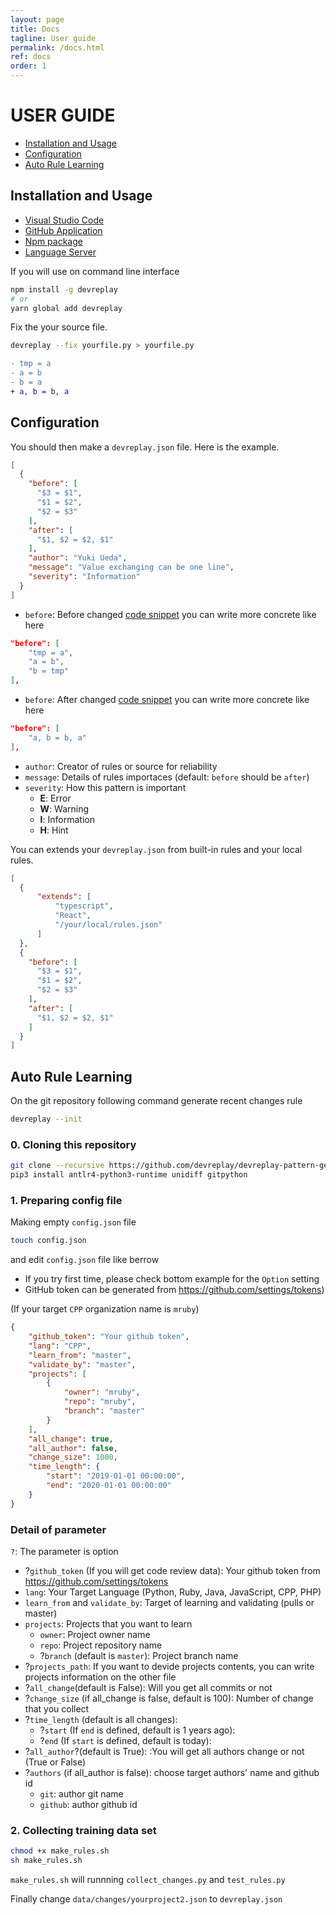 ```yaml
---
layout: page
title: Docs
tagline: User guide
permalink: /docs.html
ref: docs
order: 1
---
```


# USER GUIDE

* [Installation and Usage](#installation-and-usage)
* [Configuration](#configuration)
* [Auto Rule Learning](#auto-rule-learning)

## Installation and Usage

* [Visual Studio Code](https://marketplace.visualstudio.com/items?itemName=Ikuyadeu.devreplay)
* [GitHub Application](https://github.com/marketplace/dev-replay)
* [Npm package](https://www.npmjs.com/package/devreplay)
* [Language Server](https://www.npmjs.com/package/devreplay-server)

If you will use on command line interface

```sh
npm install -g devreplay
# or
yarn global add devreplay
```

Fix the your source file.
```sh
devreplay --fix yourfile.py > yourfile.py
```

```diff
- tmp = a
- a = b
- b = a
+ a, b = b, a
```

## Configuration

You should then make a `devreplay.json` file.
Here is the example.
```json
[
  {
    "before": [
      "$3 = $1",
      "$1 = $2",
      "$2 = $3"
    ],
    "after": [
      "$1, $2 = $2, $1"
    ],
    "author": "Yuki Ueda",
    "message": "Value exchanging can be one line",
    "severity": "Information"
  }
]
```
* `before`: Before changed [code snippet](https://macromates.com/manual/en/snippets) you can write more concrete like here
```json
"before": [
    "tmp = a",
    "a = b",
    "b = tmp"
],
```
* `before`: After changed [code snippet](https://macromates.com/manual/en/snippets) you can write more concrete like here
```json
"before": [
    "a, b = b, a"
],
```
* `author`: Creator of rules or source for reliability
* `message`: Details of rules importaces (default: `before` should be `after`)
* `severity`: How this pattern is important
    * **E**: Error
    * **W**: Warning
    * **I**: Information
    * **H**: Hint


You can extends your `devreplay.json` from built-in rules and your local rules.

```json
[
  {
      "extends": [
          "typescript",
          "React",
          "/your/local/rules.json"
      ]
  },
  {
    "before": [
      "$3 = $1",
      "$1 = $2",
      "$2 = $3"
    ],
    "after": [
      "$1, $2 = $2, $1"
    ]
  }
]
```

## Auto Rule Learning

On the git repository following command generate recent changes rule

```sh
devreplay --init
```



### 0. Cloning this repository

```sh
git clone --recursive https://github.com/devreplay/devreplay-pattern-generator.git
pip3 install antlr4-python3-runtime unidiff gitpython
```

### 1. Preparing config file

Making empty `config.json` file

```sh
touch config.json
```

and edit `config.json` file like berrow

* If you try first time, please check bottom example for the `Option` setting
* GitHub token can be generated from https://github.com/settings/tokens)

(If your target `CPP` organization name is `mruby`)
```json
{
    "github_token": "Your github token",
    "lang": "CPP",
    "learn_from": "master",
    "validate_by": "master",
    "projects": [
        {
            "owner": "mruby",
            "repo": "mruby",
            "branch": "master"
        }
    ],
    "all_change": true,
    "all_author": false,
    "change_size": 1000,
    "time_length": {
        "start": "2019-01-01 00:00:00",
        "end": "2020-01-01 00:00:00"
    }
}
```


### Detail of parameter

`?`: The parameter is option

* ?`github_token` (If you will get code review data): Your github token from https://github.com/settings/tokens
* `lang`: Your Target Language (Python, Ruby, Java, JavaScript, CPP, PHP)
* `learn_from` and `validate_by`: Target of learning and validating (pulls or master)
* `projects`: Projects that you want to learn
    * `owner`: Project owner name
    * `repo`: Project repository name
    * ?`branch` (default is `master`): Project branch name
* ?`projects_path`: If you want to devide projects contents, you can write projects information on the other file
* ?`all_change`(default is False): Will you get all commits or not
* ?`change_size` (if all_change is false, default is 100):  Number of change that you collect
* ?`time_length` (default is all changes):
    * ?`start` (If `end` is defined, default is 1 years ago):
    * ?`end` (If `start` is defined, default is today):
* ?`all_author`?(default is True): :You will get all authors change or not (True or False) 
* ?`authors` (if all_author is false): choose target authors' name and github id
    * `git`: author git name
    * `github`: author github id


### 2. Collecting training data set

```sh
chmod +x make_rules.sh
sh make_rules.sh
```

`make_rules.sh` will runnning `collect_changes.py` and `test_rules.py`

Finally change `data/changes/yourproject2.json` to `devreplay.json`